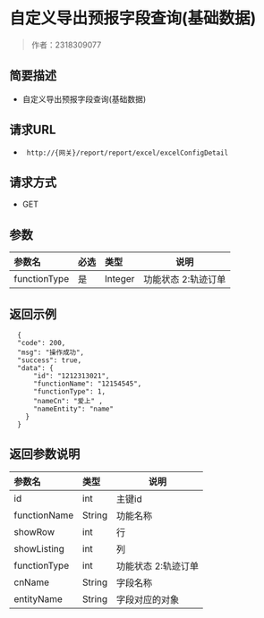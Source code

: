 # 自定义导出预报字段查询(基础数据)

> 作者：2318309077

## 简要描述

- 自定义导出预报字段查询(基础数据)

## 请求URL
- ` http://{网关}/report/report/excel/excelConfigDetail`
  
## 请求方式
- GET

## 参数

|参数名|必选|类型|说明|
|:----    |:---|:----- |-----   |
|functionType |是  |Integer |功能状态 2:轨迹订单   |

## 返回示例

```
  {
  "code": 200,
  "msg": "操作成功",
  "success": true,
  "data": {
      "id": "1212313021",
      "functionName": "12154545",
      "functionType": 1,
      "nameCn": "爱上" ,
      "nameEntity": "name"
    }
  }
```

## 返回参数说明

|参数名|类型|说明|
|:-----  |:-----|-----                           |
|id |int   |主键id  |
|functionName |String   |功能名称  |
|showRow |int   |行 |
|showListing|int   |列|
|functionType |int   |功能状态 2:轨迹订单 |
|cnName |String   |字段名称  |
|entityName |String   |字段对应的对象  |
